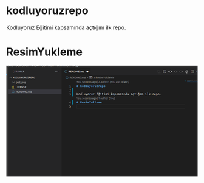 # kodluyoruzrepo

Kodluyoruz Eğitimi kapsamında açtığım ilk repo.
# ResimYukleme
<img src="pictures/deneme.png" alt="Örnek Resim"/>